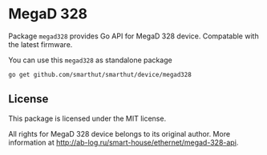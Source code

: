 # MegaD 328

Package `megad328` provides Go API for MegaD 328 device. Compatable with the
latest firmware.

You can use this `megad328` as standalone package

    go get github.com/smarthut/smarthut/device/megad328

## License

This package is licensed under the MIT license.

All rights for MegaD 328 device belongs to its original author. More information
at http://ab-log.ru/smart-house/ethernet/megad-328-api.
